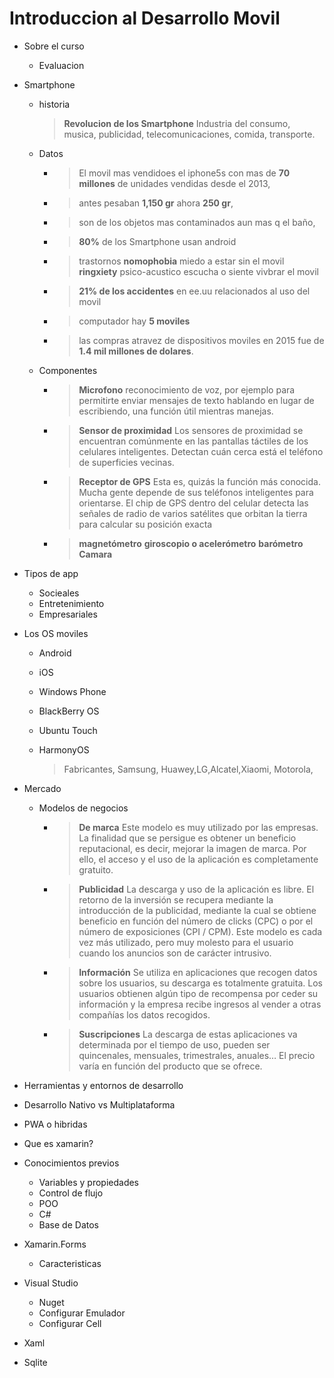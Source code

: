 # Introduccion al Desarrollo Movil

* Sobre el curso
    - Evaluacion
* Smartphone
    - historia

        > **Revolucion de los Smartphone** Industria del consumo, musica, publicidad, telecomunicaciones, comida, transporte.

    - Datos
        - > El movil mas vendidoes el iphone5s con mas de **70 millones** de unidades vendidas desde el 2013, 
        - >antes pesaban **1,150 gr** ahora **250 gr**, 
        - > son de los objetos mas contaminados aun mas q el baño,
        - > **80%** de los Smartphone usan android
        - > trastornos **nomophobia** miedo a estar sin el movil **ringxiety** psico-acustico escucha o siente vivbrar el movil
        - >**21% de los accidentes** en ee.uu relacionados al uso del movil
        - > computador hay **5 moviles**
        - > las compras atravez de dispositivos moviles en 2015 fue de **1.4 mil millones de dolares**.

    - Componentes

         - > **Microfono** reconocimiento de voz, por ejemplo para permitirte enviar mensajes de texto hablando en lugar de escribiendo, una función útil mientras manejas.

         - > **Sensor de proximidad** Los sensores de proximidad se encuentran comúnmente en las pantallas táctiles de los celulares inteligentes.
         Detectan cuán cerca está el teléfono de superficies vecinas.

        - > **Receptor de GPS**
            Esta es, quizás la función más conocida. Mucha gente depende de sus teléfonos inteligentes para orientarse.
            El chip de GPS dentro del celular detecta las señales de radio de varios satélites que orbitan la tierra para calcular su posición exacta

         - > **magnetómetro**
         **giroscopio o acelerómetro**
         **barómetro**  
         **Camara**   

* Tipos de app

    - Socieales
    - Entretenimiento
    - Empresariales

* Los OS moviles
    - Android
    - iOS
    - Windows Phone
    - BlackBerry OS
    - Ubuntu Touch
    - HarmonyOS

        > Fabricantes, Samsung, Huawey,LG,Alcatel,Xiaomi, Motorola,
* Mercado
    - Modelos de negocios
        - > **De marca** Este modelo es muy utilizado por las empresas. La finalidad que se persigue es obtener un beneficio reputacional, es decir, mejorar la imagen de marca. Por ello, el acceso y el uso de la aplicación es completamente gratuito.

        - > **Publicidad** La descarga y uso de la aplicación es libre. El retorno de la inversión se recupera mediante la introducción de la publicidad, mediante la cual se obtiene beneficio en función del número de clicks (CPC) o por el número de exposiciones (CPI / CPM). Este modelo es cada vez más utilizado, pero muy molesto para el usuario cuando los anuncios son de carácter intrusivo.

        - > **Información** Se utiliza en aplicaciones que recogen datos sobre los usuarios, su descarga es totalmente gratuita.  Los usuarios obtienen algún tipo de recompensa por ceder su información y la empresa recibe ingresos al vender a otras compañías los datos recogidos.

        - > **Suscripciones** La descarga de estas aplicaciones va determinada por el tiempo de uso, pueden ser quincenales, mensuales, trimestrales, anuales… El precio varía en función del producto que se ofrece.
        
* Herramientas y entornos de desarrollo
* Desarrollo Nativo vs Multiplataforma
* PWA o hibridas
* Que es xamarin?
* Conocimientos previos
    - Variables y propiedades
    - Control de flujo
    - POO
    - C# 
    - Base de Datos
* Xamarin.Forms
    - Caracteristicas
* Visual Studio
    - Nuget
    - Configurar Emulador
    - Configurar Cell

* Xaml
* Sqlite

